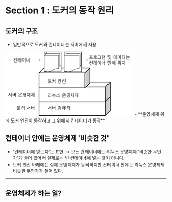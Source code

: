 # Section 1 : 도커의 동작 원리
## 도커의 구조 
- 일반적으로 도커와 컨테이너는 서버에서 사용 
<img src="https://github.com/junseongwoo/TIL/blob/main/Docker/dkkb/img/2-1-1.jpg"  width="400" height="200"/>
- **운영체제 위에 도커 엔진이 동작하고 그 위에서 컨테이너가 동작**

## 컨테이너 안에는 운영체제 '비슷한 것'
- '컨테이너에 넣는다'는 표현 -> 모든 컨테이너에는 리눅스 운영체제 '비슷한 무언가'가 들어 있어서 실제로는 빈 컨테이너에 넣는 것이 아니다.
- 도커 엔진 아래에는 실제 운영체제가 동작하지만 컨테이너 안에는 리눅스 운영체제 비슷한 무언가가 들어 있다. 
---
## 운영체제가 하는 일? 
